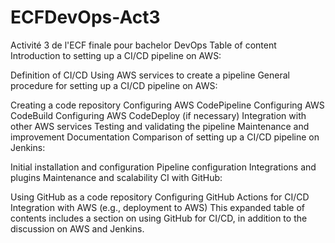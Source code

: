 # ECFDevOps-Act3
Activité 3 de l'ECF finale pour bachelor DevOps
Table of content
Introduction to setting up a CI/CD pipeline on AWS:

Definition of CI/CD
Using AWS services to create a pipeline
General procedure for setting up a CI/CD pipeline on AWS:

Creating a code repository
Configuring AWS CodePipeline
Configuring AWS CodeBuild
Configuring AWS CodeDeploy (if necessary)
Integration with other AWS services
Testing and validating the pipeline
Maintenance and improvement
Documentation
Comparison of setting up a CI/CD pipeline on Jenkins:

Initial installation and configuration
Pipeline configuration
Integrations and plugins
Maintenance and scalability
CI with GitHub:

Using GitHub as a code repository
Configuring GitHub Actions for CI/CD
Integration with AWS (e.g., deployment to AWS)
This expanded table of contents includes a section on using GitHub for CI/CD, in addition to the discussion on AWS and Jenkins.
